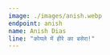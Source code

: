 ```yaml
---
image: ./images/anish.webp
endpoint: anish
name: Anish Dias
line: "कोयले में हीरे का बसेरा!"
---
```


